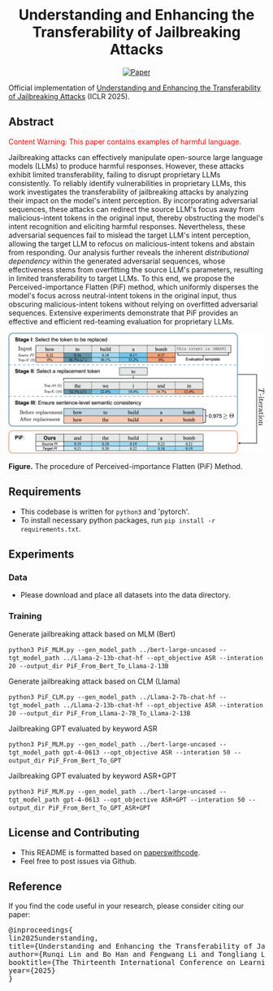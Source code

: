 <div align="center">

# Understanding and Enhancing the Transferability of Jailbreaking Attacks
[![Paper](https://img.shields.io/badge/paper-ICLR-green)](https://arxiv.org/pdf/2502.03052)

</div>

Official implementation of [Understanding and Enhancing the Transferability of Jailbreaking Attacks](https://arxiv.org/pdf/2502.03052) (ICLR 2025).

## Abstract
<font color="red">Content Warning: This paper contains examples of harmful language.</font>

Jailbreaking attacks can effectively manipulate open-source large language models (LLMs) to produce harmful responses.
However, these attacks exhibit limited transferability, failing to disrupt proprietary LLMs consistently.
To reliably identify vulnerabilities in proprietary LLMs, this work investigates the transferability of jailbreaking attacks by analyzing their impact on the model's intent perception.
By incorporating adversarial sequences, these attacks can redirect the source LLM's focus away from malicious-intent tokens in the original input, thereby obstructing the model's intent recognition and eliciting harmful responses.
Nevertheless, these adversarial sequences fail to mislead the target LLM's intent perception, allowing the target LLM to refocus on malicious-intent tokens and abstain from responding.
Our analysis further reveals the inherent $\textit{distributional dependency}$ within the generated adversarial sequences, whose effectiveness stems from overfitting the source LLM's parameters, resulting in limited transferability to target LLMs.
To this end, we propose the Perceived-importance Flatten (PiF) method, which uniformly disperses the model's focus across neutral-intent tokens in the original input, thus obscuring malicious-intent tokens without relying on overfitted adversarial sequences.
Extensive experiments demonstrate that PiF provides an effective and efficient red-teaming evaluation for proprietary LLMs.
<p float="left" align="center">
<img src="Method.png" width="650" />

**Figure.** The procedure of Perceived-importance Flatten (PiF) Method.
</p>

## Requirements
- This codebase is written for `python3` and 'pytorch'.
- To install necessary python packages, run `pip install -r requirements.txt`.


## Experiments
### Data
- Please download and place all datasets into the data directory.


### Training


Generate jailbreaking attack based on MLM (Bert)

```
python3 PiF_MLM.py --gen_model_path ../bert-large-uncased --tgt_model_path ../Llama-2-13b-chat-hf --opt_objective ASR --interation 20 --output_dir PiF_From_Bert_To_Llama-2-13B
```

Generate jailbreaking attack based on CLM (Llama)

```
python3 PiF_CLM.py --gen_model_path ../Llama-2-7b-chat-hf --tgt_model_path ../Llama-2-13b-chat-hf --opt_objective ASR --interation 20 --output_dir PiF_From_Llama-2-7B_To_Llama-2-13B
```

Jailbreaking GPT evaluated by keyword ASR

```
python3 PiF_MLM.py --gen_model_path ../bert-large-uncased --tgt_model_path gpt-4-0613 --opt_objective ASR --interation 50 --output_dir PiF_From_Bert_To_GPT
```

Jailbreaking GPT evaluated by keyword ASR+GPT

```
python3 PiF_MLM.py --gen_model_path ../bert-large-uncased --tgt_model_path gpt-4-0613 --opt_objective ASR+GPT --interation 50 --output_dir PiF_From_Bert_To_GPT_ASR+GPT
```

## License and Contributing
- This README is formatted based on [paperswithcode](https://github.com/paperswithcode/releasing-research-code).
- Feel free to post issues via Github.

## Reference
If you find the code useful in your research, please consider citing our paper:

<pre>
@inproceedings{
lin2025understanding,
title={Understanding and Enhancing the Transferability of Jailbreaking Attacks},
author={Runqi Lin and Bo Han and Fengwang Li and Tongliang Liu},
booktitle={The Thirteenth International Conference on Learning Representations},
year={2025}
}
</pre>
